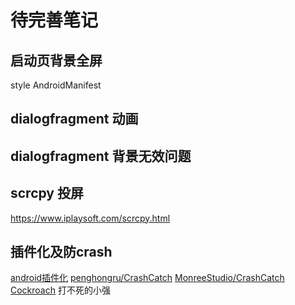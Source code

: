 # 待完善笔记

## 启动页背景全屏

style
AndroidManifest

## dialogfragment 动画

## dialogfragment 背景无效问题

## scrcpy 投屏

https://www.iplaysoft.com/scrcpy.html
## 插件化及防crash



[android插件化](https://www.jianshu.com/p/b42b5ce09e2c)
[penghongru/CrashCatch](https://github.com/penghongru/CrashCatch)
[MonreeStudio/CrashCatch](https://github.com/MonreeStudio/CrashCatch)
[Cockroach](https://github.com/android-notes/Cockroach) 打不死的小强